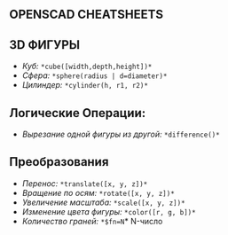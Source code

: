 ## **OPENSCAD CHEATSHEETS**

## **3D ФИГУРЫ**

- *Куб:* `*cube([width,depth,height])*`
- *Сфера:* `*sphere(radius | d=diameter)*`
- *Цилиндер:* `*cylinder(h, r1, r2)*`

## **Логические Операции:**

- *Вырезание одной фигуры из другой:* `*difference()*`

## **Преобразования**

- *Перенос:* `*translate([x, y, z])*`
- *Вращение по осям:* `*rotate([x, y, z])*`
- *Увеличение масштаба:* `*scale([x, y, z])*`
- *Изменение цвета фигуры:* `*color([r, g, b])*`
- *Количество граней:* `*$fn=N`* N-число
